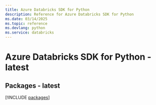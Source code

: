 ```yaml
---
title: Azure Databricks SDK for Python
description: Reference for Azure Databricks SDK for Python
ms.date: 03/14/2025
ms.topic: reference
ms.devlang: python
ms.service: databricks
---
```

# Azure Databricks SDK for Python - latest
## Packages - latest
[!INCLUDE [packages](databricks-index.md)]